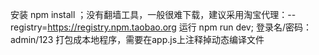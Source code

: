 安装 npm install ；没有翻墙工具，一般很难下载，建议采用淘宝代理：--registry=https://registry.npm.taobao.org
运行 npm run dev;
登录名/密码：admin/123
打包成本地程序，需要在app.js上注释掉动态编译文件